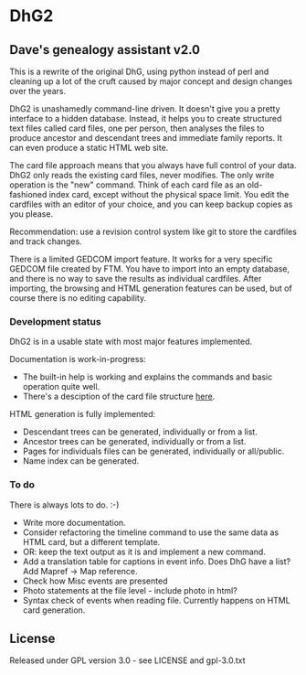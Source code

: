 # DhG2
## Dave's genealogy assistant v2.0

This is a rewrite of the original DhG, using python instead of perl and cleaning up a lot of the
cruft caused by major concept and design changes over the years.

DhG2 is unashamedly command-line driven. It doesn't give you a pretty interface to a hidden database.
Instead, it helps you to create structured text files called card files, one per person, then analyses
the files to produce ancestor and descendant trees and immediate family reports. It can even produce a
static HTML web site.

The card file approach means that you always have full control of your data. DhG2 only reads the existing
card files, never modifies. The only write operation is the "new" command.
Think of each card file as an old-fashioned index card, except without the physical space limit.
You edit the cardfiles with an editor of your choice, and you can keep backup copies as you please.

Recommendation: use a revision control system like git to store the cardfiles and track changes.

There is a limited GEDCOM import feature. It works for a very specific GEDCOM file created by FTM.
You have to import into an empty database, and there is no way to save the results as individual cardfiles.
After importing, the browsing and HTML generation features can be used, but of course there is no
editing capability.

### Development status

DhG2 is in a usable state with most major features implemented.

Documentation is work-in-progress:

* The built-in help is working and explains the commands and basic operation quite well.
* There's a desciption of the card file structure [here](doc/CardFormat.md).

HTML generation is fully implemented:

* Descendant trees can be generated, individually or from a list.
* Ancestor trees can be generated, individually or from a list.
* Pages for individuals files can be generated, individually or all/public.
* Name index can be generated.

### To do

There is always lots to do. :-)

* Write more documentation.
* Consider refactoring the timeline command to use the same data as HTML card, but a different template.
* OR: keep the text output as it is and implement a new command.
* Add a translation table for captions in event info. Does DhG have a list? Add Mapref -> Map reference.
* Check how Misc events are presented
* Photo statements at the file level - include photo in html?
* Syntax check of events when reading file. Currently happens on HTML card generation.

## License

Released under GPL version 3.0 - see LICENSE and gpl-3.0.txt
